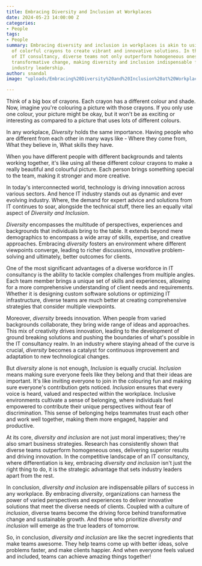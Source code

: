 ```yaml
---
title: Embracing Diversity and Inclusion at Workplaces
date: 2024-05-23 14:00:00 Z
categories:
- People
tags:
- People
summary: Embracing diversity and inclusion in workplaces is akin to using a multitude
  of colorful crayons to create vibrant and innovative solutions. In the dynamic realm 
  of IT consultancy, diverse teams not only outperform homogeneous ones but also drive
  transformative change, making diversity and inclusion indispensable for success and 
  industry leadership.
author: snandal
image: "uploads/Embracing%20Diversity%20and%20Inclusion%20at%20Workplaces_1.png"

---
```


Think of a big box of crayons. Each crayon has a different colour and shade. 
Now, imagine you're colouring a picture with those crayons. If you only use one colour, your picture might be okay, but it won't be as exciting or interesting as compared to a picture that uses lots of different colours.

In any workplace, *Diversity* holds the same importance. Having people who are different from each other in many ways like - Where they come from, What they believe in, What skills they have.

When you have different people with different backgrounds and talents working together, it's like using all these different colour crayons to make a really beautiful and colourful picture. Each person brings something special to the team, making it stronger and more creative.

In today's interconnected world, technology is driving innovation across various sectors. And hence IT industry stands out as dynamic and ever evolving industry. Where, the demand for expert advice and solutions from IT continues to soar, alongside the technical stuff, there lies an equally vital aspect of *Diversity and Inclusion*.

*Diversity* encompasses the multitude of perspectives, experiences and backgrounds that individuals bring to the table. 
It extends beyond mere demographics to encompass a wide array of skills, expertise, and creative approaches. 
Embracing *diversity* fosters an environment where different viewpoints converge, leading to richer discussions, innovative problem-solving and ultimately, better outcomes for clients.

One of the most significant advantages of a diverse workforce in IT consultancy is the ability to tackle complex challenges from multiple angles. 
Each team member brings a unique set of skills and experiences, allowing for a more comprehensive understanding of client needs and requirements. 
Whether it is designing custom software solutions or optimizing IT infrastructure, diverse teams are much better at creating comprehensive strategies that consider multiple viewpoints.

Moreover, *diversity* breeds innovation. When people from varied backgrounds collaborate, they bring wide range of ideas and approaches. 
This mix of creativity drives innovation, leading to the development of ground breaking solutions and pushing the boundaries of what's possible in the IT consultancy realm. In an industry where staying ahead of the curve is crucial, *diversity* becomes a catalyst for continuous improvement and adaptation to new technological changes.

But *diversity* alone is not enough, *Inclusion* is equally crucial. 
*Inclusion* means making sure everyone feels like they belong and that their ideas are important. It's like inviting everyone to join in the colouring fun and making sure everyone's contribution gets noticed. *Inclusion* ensures that every voice is heard, valued and respected within the workplace. Inclusive environments cultivate a sense of belonging, where individuals feel empowered to contribute their unique perspectives without fear of discrimination. This sense of belonging helps teammates trust each other and work well together, making them more engaged, happier and productive.

At its core, *diversity and inclusion* are not just moral imperatives; they're also smart business strategies. Research has consistently shown that diverse teams outperform homogeneous ones, delivering superior results and driving innovation. In the competitive landscape of an IT consultancy, where differentiation is key, embracing *diversity and inclusion* isn't just the right thing to do, it is the strategic advantage that sets industry leaders apart from the rest.

In conclusion, *diversity and inclusion* are indispensable pillars of success in any workplace. By embracing *diversity*, organizations can harness the power 
of varied perspectives and experiences to deliver innovative solutions that meet the diverse needs of clients. Coupled with a culture of *inclusion*, diverse teams become the driving force behind transformative change and sustainable growth. And those who prioritize *diversity and inclusion* will emerge as the true leaders of tomorrow.

So, in conclusion, *diversity and inclusion* are like the secret ingredients that make teams awesome. They help teams come up with better ideas, solve problems faster, and make clients happier. And when everyone feels valued and included, teams can achieve amazing things together!
